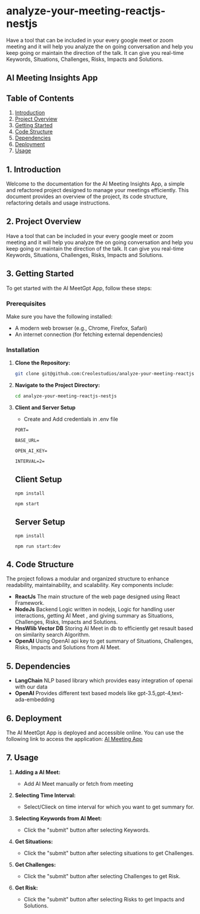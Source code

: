 # analyze-your-meeting-reactjs-nestjs
Have a tool that can be included in your every google meet or zoom meeting and it will help you analyze the on going conversation and help you keep going or maintain the direction of the talk. It can give you real-time Keywords, Situations, Challenges, Risks, Impacts and Solutions. 



## AI Meeting Insights App 

## Table of Contents

1. [Introduction](#1-introduction)
2. [Project Overview](#2-project-overview)
3. [Getting Started](#3-getting-started)
4. [Code Structure](#4-code-structure)
5. [Dependencies](#5-dependencies)
6. [Deployment](#7-deployment)
7. [Usage](#8-usage)


## 1. Introduction

Welcome to the documentation for the AI Meeting Insights App, a simple and refactored project designed to manage your meetings efficiently. This document provides an overview of the project, its code structure, refactoring details and usage instructions.

## 2. Project Overview

Have a tool that can be included in your every google meet or zoom meeting and it will help you analyze the on going conversation and help you keep going or maintain the direction of the talk. It can give you real-time Keywords, Situations, Challenges, Risks, Impacts and Solutions. 

## 3. Getting Started

To get started with the AI MeetGpt App, follow these steps:

### Prerequisites

Make sure you have the following installed:

- A modern web browser (e.g., Chrome, Firefox, Safari)
- An internet connection (for fetching external dependencies)

### Installation

1. **Clone the Repository:**

   ```bash
   git clone git@github.com:Creolestudios/analyze-your-meeting-reactjs-nestjs.git
   ```

2. **Navigate to the Project Directory:**

   ```bash
   cd analyze-your-meeting-reactjs-nestjs
   ```

3. **Client and Server Setup**

   * Create and Add credentials in .env file 

   ```
   PORT=

   BASE_URL=

   OPEN_AI_KEY=

   INTERVAL=2=

   ```

   ## Client Setup

   ```
   npm install 

   npm start 

   ```


   ## Server Setup


   ```
   npm install 

   npm run start:dev

   ```




## 4. Code Structure

The project follows a modular and organized structure to enhance readability, maintainability, and scalability. Key components include:

- **ReactJs** The main structure of the web page designed using React Framework.
- **NodeJs** Backend Logic written in nodejs, Logic for handling user interactions, getting AI Meet , and giving summary as Situations, Challenges, Risks, Impacts and Solutions.
- **HnsWlib Vector DB** Storing AI Meet in db to efficiently get resault based on similarity search Algorithm. 
- **OpenAI** Using OpenAI api key to get summary of Situations, Challenges, Risks, Impacts and Solutions from AI Meet.

## 5. Dependencies

- **LangChain** NLP based library which provides easy integration of openai with our data 
- **OpenAI** Provides different text based models like gpt-3.5,gpt-4,text-ada-embedding



## 6. Deployment

The AI MeetGpt App is deployed and accessible online. You can use the following link to access the application: [AI Meeting App](https://www.creole.tech/transcriptgpt/)

## 7. Usage

1. **Adding a AI Meet:**
   - Add AI Meet manually or fetch from meeting

2. **Selecting Time Interval:**
   - Select/Clieck on time interval for which you want to get summary for.

3. **Selecting Keywords from AI Meet:**
   - Click the "submit" button after selecting Keywords.

4. **Get Situations:**
   - Click the "submit" button after selecting situations to get Challenges.

5. **Get Challenges:**
   - Click the "submit" button after selecting Challenges to get Risk.

6. **Get Risk:**
   - Click the "submit" button after selecting Risks to get Impacts and Solutions.

